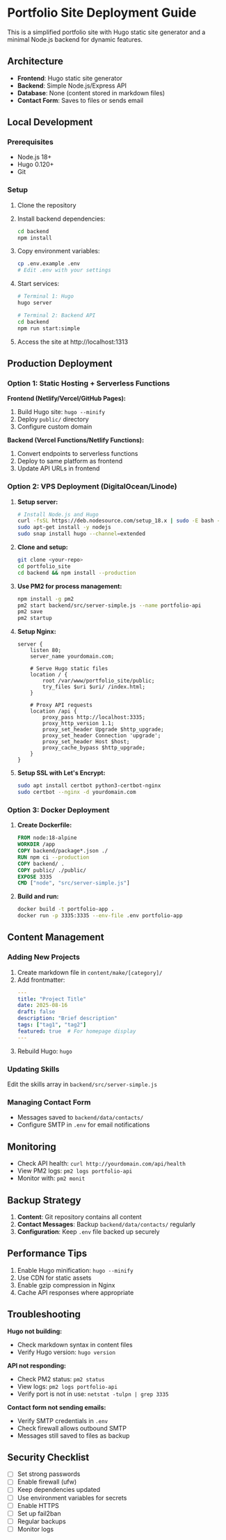 # Portfolio Site Deployment Guide

This is a simplified portfolio site with Hugo static site generator and a minimal Node.js backend for dynamic features.

## Architecture

- **Frontend**: Hugo static site generator
- **Backend**: Simple Node.js/Express API
- **Database**: None (content stored in markdown files)
- **Contact Form**: Saves to files or sends email

## Local Development

### Prerequisites
- Node.js 18+ 
- Hugo 0.120+
- Git

### Setup

1. Clone the repository
2. Install backend dependencies:
   ```bash
   cd backend
   npm install
   ```

3. Copy environment variables:
   ```bash
   cp .env.example .env
   # Edit .env with your settings
   ```

4. Start services:
   ```bash
   # Terminal 1: Hugo
   hugo server

   # Terminal 2: Backend API
   cd backend
   npm run start:simple
   ```

5. Access the site at http://localhost:1313

## Production Deployment

### Option 1: Static Hosting + Serverless Functions

**Frontend (Netlify/Vercel/GitHub Pages):**
1. Build Hugo site: `hugo --minify`
2. Deploy `public/` directory
3. Configure custom domain

**Backend (Vercel Functions/Netlify Functions):**
1. Convert endpoints to serverless functions
2. Deploy to same platform as frontend
3. Update API URLs in frontend

### Option 2: VPS Deployment (DigitalOcean/Linode)

1. **Setup server:**
   ```bash
   # Install Node.js and Hugo
   curl -fsSL https://deb.nodesource.com/setup_18.x | sudo -E bash -
   sudo apt-get install -y nodejs
   sudo snap install hugo --channel=extended
   ```

2. **Clone and setup:**
   ```bash
   git clone <your-repo>
   cd portfolio_site
   cd backend && npm install --production
   ```

3. **Use PM2 for process management:**
   ```bash
   npm install -g pm2
   pm2 start backend/src/server-simple.js --name portfolio-api
   pm2 save
   pm2 startup
   ```

4. **Setup Nginx:**
   ```nginx
   server {
       listen 80;
       server_name yourdomain.com;
       
       # Serve Hugo static files
       location / {
           root /var/www/portfolio_site/public;
           try_files $uri $uri/ /index.html;
       }
       
       # Proxy API requests
       location /api {
           proxy_pass http://localhost:3335;
           proxy_http_version 1.1;
           proxy_set_header Upgrade $http_upgrade;
           proxy_set_header Connection 'upgrade';
           proxy_set_header Host $host;
           proxy_cache_bypass $http_upgrade;
       }
   }
   ```

5. **Setup SSL with Let's Encrypt:**
   ```bash
   sudo apt install certbot python3-certbot-nginx
   sudo certbot --nginx -d yourdomain.com
   ```

### Option 3: Docker Deployment

1. **Create Dockerfile:**
   ```dockerfile
   FROM node:18-alpine
   WORKDIR /app
   COPY backend/package*.json ./
   RUN npm ci --production
   COPY backend/ .
   COPY public/ ./public/
   EXPOSE 3335
   CMD ["node", "src/server-simple.js"]
   ```

2. **Build and run:**
   ```bash
   docker build -t portfolio-app .
   docker run -p 3335:3335 --env-file .env portfolio-app
   ```

## Content Management

### Adding New Projects

1. Create markdown file in `content/make/[category]/`
2. Add frontmatter:
   ```yaml
   ---
   title: "Project Title"
   date: 2025-08-16
   draft: false
   description: "Brief description"
   tags: ["tag1", "tag2"]
   featured: true  # For homepage display
   ---
   ```
3. Rebuild Hugo: `hugo`

### Updating Skills

Edit the skills array in `backend/src/server-simple.js`

### Managing Contact Form

- Messages saved to `backend/data/contacts/`
- Configure SMTP in `.env` for email notifications

## Monitoring

- Check API health: `curl http://yourdomain.com/api/health`
- View PM2 logs: `pm2 logs portfolio-api`
- Monitor with: `pm2 monit`

## Backup Strategy

1. **Content**: Git repository contains all content
2. **Contact Messages**: Backup `backend/data/contacts/` regularly
3. **Configuration**: Keep `.env` file backed up securely

## Performance Tips

1. Enable Hugo minification: `hugo --minify`
2. Use CDN for static assets
3. Enable gzip compression in Nginx
4. Cache API responses where appropriate

## Troubleshooting

**Hugo not building:**
- Check markdown syntax in content files
- Verify Hugo version: `hugo version`

**API not responding:**
- Check PM2 status: `pm2 status`
- View logs: `pm2 logs portfolio-api`
- Verify port is not in use: `netstat -tulpn | grep 3335`

**Contact form not sending emails:**
- Verify SMTP credentials in `.env`
- Check firewall allows outbound SMTP
- Messages still saved to files as backup

## Security Checklist

- [ ] Set strong passwords
- [ ] Enable firewall (ufw)
- [ ] Keep dependencies updated
- [ ] Use environment variables for secrets
- [ ] Enable HTTPS
- [ ] Set up fail2ban
- [ ] Regular backups
- [ ] Monitor logs